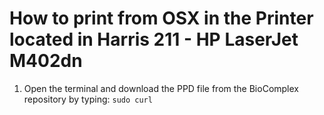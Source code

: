 
# How to print from OSX in the Printer located in Harris 211 - HP LaserJet M402dn

1) Open the terminal and download the PPD file from the BioComplex repository by typing: 
`sudo curl `
